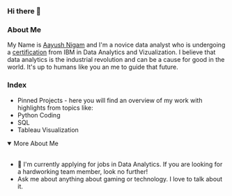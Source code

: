 ### Hi there 👋
### About Me
My Name is [Aayush Nigam](https://www.linkedin.com/in/aayush-nigam/) and I'm a novice data analyst who is undergoing a [certification](https://www.coursera.org/professional-certificates/ibm-data-analyst) from IBM in Data Analytics and Vizualization. I believe that data analytics is the industrial revolution and can be a cause for good in the world. It's up to humans like you an me to guide that future.


### Index
-  Pinned Projects -  here you will find an overview of my work with highlights from topics like:
  - Python Coding
  - SQL
  - Tableau Visualization


<details open>
<summary>More About Me</summary>
<br>
<ul>
<li>🔭 I'm currently applying for jobs in Data Analytics. If you are looking for a hardworking team member, look no further!</li>
<li> Ask me about anything about gaming or technology. I love to talk about it. </li>
</details>
